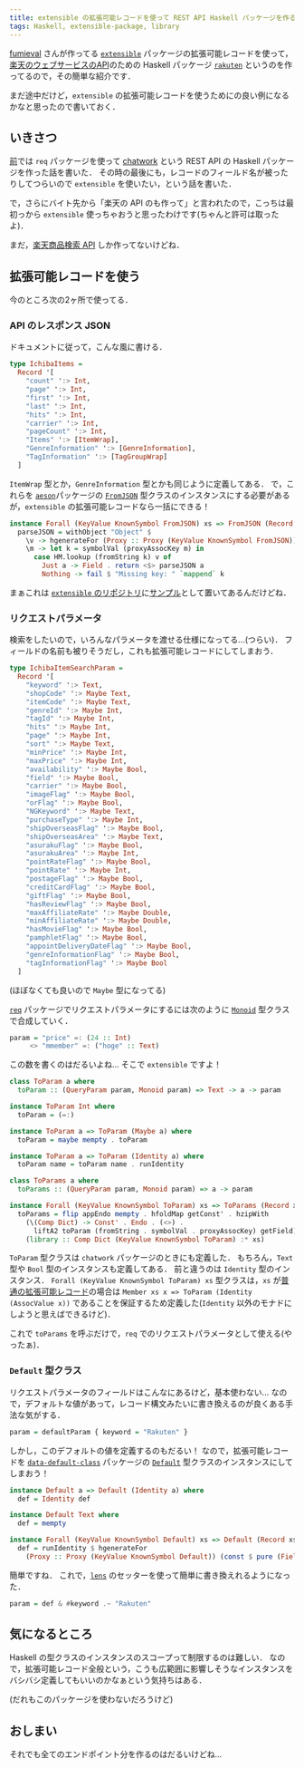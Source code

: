 ```yaml
---
title: extensible の拡張可能レコードを使って REST API Haskell パッケージを作る
tags: Haskell, extensible-package, library
---
```


[fumieval](https://github.com/fumieval) さんが作ってる [`extensible`](https://hackage.haskell.org/package/extensible) パッケージの拡張可能レコードを使って，[楽天のウェブサービスのAPI](https://webservice.rakuten.co.jp/document/)のための Haskell パッケージ [`rakuten`](https://github.com/matsubara0507/rakuten) というのを作ってるので，その簡単な紹介です．

まだ途中だけど，`extensible` の拡張可能レコードを使うためにの良い例になるかなと思ったので書いておく．

## いきさつ

[前](/posts/2017-08-07-create-rest-api-package-with-req-part1.html)では `req` パッケージを使って [chatwork](https://github.com/matsubara0507/chatwork) という REST API の Haskell パッケージを作った話を書いた．
その時の最後にも，レコードのフィールド名が被ったりしてつらいので `extensible` を使いたい，という話を書いた．

で，さらにバイト先から「楽天の API のも作って」と言われたので，こっちは最初っから `extensible` 使っちゃおうと思ったわけです(ちゃんと許可は取ったよ)．

まだ，[楽天商品検索 API](https://webservice.rakuten.co.jp/api/ichibaitemsearch/) しか作ってないけどね．

## 拡張可能レコードを使う

今のところ次の2ヶ所で使ってる．

### API のレスポンス JSON

ドキュメントに従って，こんな風に書ける．

```Haskell
type IchibaItems =
  Record '[
    "count" ':> Int,
    "page" ':> Int,
    "first" ':> Int,
    "last" ':> Int,
    "hits" ':> Int,
    "carrier" ':> Int,
    "pageCount" ':> Int,
    "Items" ':> [ItemWrap],
    "GenreInformation" ':> [GenreInformation],
    "TagInformation" ':> [TagGroupWrap]
  ]
```

`ItemWrap` 型とか，`GenreInformation` 型とかも同じように定義してある．
で，これらを [`aeson`](https://hackage.haskell.org/package/aeson)パッケージの [`FromJSON`](https://hackage.haskell.org/package/aeson-1.2.1.0/docs/Data-Aeson-Types.html#t:FromJSON) 型クラスのインスタンスにする必要があるが，`extensible` の拡張可能レコードなら一括にできる！

```Haskell
instance Forall (KeyValue KnownSymbol FromJSON) xs => FromJSON (Record xs) where
  parseJSON = withObject "Object" $
    \v -> hgenerateFor (Proxy :: Proxy (KeyValue KnownSymbol FromJSON)) $
    \m -> let k = symbolVal (proxyAssocKey m) in
      case HM.lookup (fromString k) v of
        Just a -> Field . return <$> parseJSON a
        Nothing -> fail $ "Missing key: " `mappend` k
```

まぁこれは [`extensible` のリポジトリ](https://github.com/fumieval/extensible)に[サンプル](https://github.com/fumieval/extensible/blob/master/examples/aeson.hs)として置いてあるんだけどね．

### リクエストパラメータ

検索をしたいので，いろんなパラメータを渡せる仕様になってる...(つらい)．
フィールドの名前も被りそうだし，これも拡張可能レコードにしてしまおう．

```Haskell
type IchibaItemSearchParam =
  Record '[
    "keyword" ':> Text,
    "shopCode" ':> Maybe Text,
    "itemCode" ':> Maybe Text,
    "genreId" ':> Maybe Int,
    "tagId" ':> Maybe Int,
    "hits" ':> Maybe Int,
    "page" ':> Maybe Int,
    "sort" ':> Maybe Text,
    "minPrice" ':> Maybe Int,
    "maxPrice" ':> Maybe Int,
    "availability" ':> Maybe Bool,
    "field" ':> Maybe Bool,
    "carrier" ':> Maybe Bool,
    "imageFlag" ':> Maybe Bool,
    "orFlag" ':> Maybe Bool,
    "NGKeyword" ':> Maybe Text,
    "purchaseType" ':> Maybe Int,
    "shipOverseasFlag" ':> Maybe Bool,
    "shipOverseasArea" ':> Maybe Text,
    "asurakuFlag" ':> Maybe Bool,
    "asurakuArea" ':> Maybe Int,
    "pointRateFlag" ':> Maybe Bool,
    "pointRate" ':> Maybe Int,
    "postageFlag" ':> Maybe Bool,
    "creditCardFlag" ':> Maybe Bool,
    "giftFlag" ':> Maybe Bool,
    "hasReviewFlag" ':> Maybe Bool,
    "maxAffiliateRate" ':> Maybe Double,
    "minAffiliateRate" ':> Maybe Double,
    "hasMovieFlag" ':> Maybe Bool,
    "pamphletFlag" ':> Maybe Bool,
    "appointDeliveryDateFlag" ':> Maybe Bool,
    "genreInformationFlag" ':> Maybe Bool,
    "tagInformationFlag" ':> Maybe Bool
  ]
```

(ほぼなくても良いので `Maybe` 型になってる)

[`req`](https://hackage.haskell.org/package/req) パッケージでリクエストパラメータにするには次のように [`Monoid`](https://hackage.haskell.org/package/base-4.10.0.0/docs/Data-Monoid.html#t:Monoid) 型クラスで合成していく．

```Haskell
param = "price" =: (24 :: Int)
     <> "mmember" =: ("hoge" :: Text)
```

この数を書くのはだるいよね...
そこで `extensible` ですよ！

```Haskell
class ToParam a where
  toParam :: (QueryParam param, Monoid param) => Text -> a -> param

instance ToParam Int where
  toParam = (=:)

instance ToParam a => ToParam (Maybe a) where
  toParam = maybe mempty . toParam

instance ToParam a => ToParam (Identity a) where
  toParam name = toParam name . runIdentity

class ToParams a where
  toParams :: (QueryParam param, Monoid param) => a -> param

instance Forall (KeyValue KnownSymbol ToParam) xs => ToParams (Record xs) where
  toParams = flip appEndo mempty . hfoldMap getConst' . hzipWith
    (\(Comp Dict) -> Const' . Endo . (<>) .
      liftA2 toParam (fromString . symbolVal . proxyAssocKey) getField)
    (library :: Comp Dict (KeyValue KnownSymbol ToParam) :* xs)
```

`ToParam` 型クラスは `chatwork` パッケージのときにも定義した．
もちろん，`Text` 型や `Bool` 型のインスタンスも定義してある．
前と違うのは `Identity` 型のインスタンス．
`Forall (KeyValue KnownSymbol ToParam) xs` 型クラスは，`xs` が[普通の拡張可能レコード](http://hackage.haskell.org/package/extensible-0.4.3/docs/Data-Extensible-Field.html#t:Record)の場合は `Member xs x => ToParam (Identity (AssocValue x))` であることを保証するため定義した(`Identity` 以外のモナドにしようと思えばできるけど)．

これで `toParams` を呼ぶだけで，`req` でのリクエストパラメータとして使える(やったぁ)．

### `Default` 型クラス

リクエストパラメータのフィールドはこんなにあるけど，基本使わない...
なので，デフォルトな値があって，レコード構文みたいに書き換えるのが良くある手法な気がする．

```Haskell
param = defaultParam { keyword = "Rakuten" }
```

しかし，このデフォルトの値を定義するのもだるい！
なので，拡張可能レコードを [`data-default-class`](http://hackage.haskell.org/package/data-default-class) パッケージの [`Default`](http://hackage.haskell.org/package/data-default-class-0.1.2.0/docs/Data-Default-Class.html#t:Default) 型クラスのインスタンスにしてしまおう！

```Haskell
instance Default a => Default (Identity a) where
  def = Identity def

instance Default Text where
  def = mempty

instance Forall (KeyValue KnownSymbol Default) xs => Default (Record xs) where
  def = runIdentity $ hgenerateFor
    (Proxy :: Proxy (KeyValue KnownSymbol Default)) (const $ pure (Field def))
```

簡単ですね．
これで，[`lens`](https://hackage.haskell.org/package/lens) のセッターを使って簡単に書き換えれるようになった．

```Haskell
param = def & #keyword .~ "Rakuten"
```

## 気になるところ

Haskell の型クラスのインスタンスのスコープって制限するのは難しい．
なので，拡張可能レコード全般という，こうも広範囲に影響しそうなインスタンスをバシバシ定義してもいいのかなぁという気持ちはある．

(だれもこのパッケージを使わないだろうけど)

## おしまい

それでも全てのエンドポイント分を作るのはだるいけどね...
